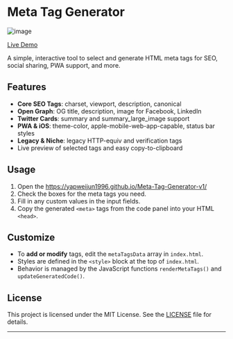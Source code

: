 # Meta Tag Generator

![image](https://github.com/user-attachments/assets/3e7ac1ee-1544-4f5f-8ce3-6d5a6ec0c130)


[Live Demo](https://yapweijun1996.github.io/Meta-Tag-Generator-v1/)

A simple, interactive tool to select and generate HTML meta tags for SEO, social sharing, PWA support, and more.

## Features

* **Core SEO Tags**: charset, viewport, description, canonical
* **Open Graph**: OG title, description, image for Facebook, LinkedIn
* **Twitter Cards**: summary and summary\_large\_image support
* **PWA & iOS**: theme-color, apple-mobile-web-app-capable, status bar styles
* **Legacy & Niche**: legacy HTTP-equiv and verification tags
* Live preview of selected tags and easy copy-to-clipboard

## Usage

1. Open the https://yapweijun1996.github.io/Meta-Tag-Generator-v1/
2. Check the boxes for the meta tags you need.
3. Fill in any custom values in the input fields.
4. Copy the generated `<meta>` tags from the code panel into your HTML `<head>`.

## Customize

* To **add or modify** tags, edit the `metaTagsData` array in `index.html`.
* Styles are defined in the `<style>` block at the top of `index.html`.
* Behavior is managed by the JavaScript functions `renderMetaTags()` and `updateGeneratedCode()`.

## License

This project is licensed under the MIT License. See the [LICENSE](LICENSE) file for details.

---
